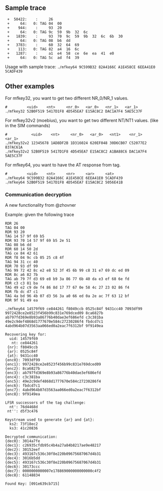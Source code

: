 ## Sample trace
```
 +  50422:    :     26
 +     64:   0: TAG 04  00
 +    944:    :     93  20
 +     64:   0: TAG 9c  59  9b  32  6c
 +   1839:    :     93  70  9c  59  9b  32  6c  6b  30
 +     64:   0: TAG 08  b6  dd
 +   3783:    :     60  32  64  69
 +    113:   0: TAG 82  a4  16  6c
 +   1287:    :     a1  e4  58  ce  6e  ea  41  e0
 +     64:   0: TAG 5c  ad  f4  39
```
Usage with sample trace:
`./mfkey64 9C599B32 82A4166C A1E458CE 6EEA41E0 5CADF439`

## Other examples

For mfkey32, you want to get two different NR_0/NR_1 values.

```
#         <uid>    <nt>     <nr_0>   <ar_0>   <nr_1>   <ar_1>
./mfkey32 52B0F519 5417D1F8 4D545EA7 E15AC8C2 DAC1A7F4 5AE5C37F
```

For mfkey32v2 (moebius), you want to get two different NT/NT1 values. (like in the SIM commands)
```
#           <uid>    <nt>     <nr_0>   <ar_0>   <nt1>    <nr_1>   <ar_1>
./mfkey32v2 12345678 1AD8DF2B 1D316024 620EF048 30D6CB07 C52077E2 837AC61A
./mfkey32v2 52B0F519 5417D1F8 4D545EA7 E15AC8C2 A1BA88C6 DAC1A7F4 5AE5C37F
```

For mfkey64, you want to have the AT response from tag.
```
#         <uid>    <nt>     <nr>     <ar>     <at>
./mfkey64 9C599B32 82A4166C A1E458CE 6EEA41E0 5CADF439
./mfkey64 52B0F519 5417D1F8 4D545EA7 E15AC8C2 5056E41B
```

### Communication decryption
A new functionality from @zhovner

Example: given the following trace
```
RDR 26
TAG 04 00
RDR 93 20
TAG 14 57 9f 69 b5
RDR 93 70 14 57 9f 69 b5 2e 51
TAG 08 b6 dd
RDR 60 14 50 2d
TAG ce 84 42 61
RDR f8 04 9c cb 05 25 c8 4f
TAG 94 31 cc 40
RDR 70 93 df 99
TAG 99 72 42 8c e2 e8 52 3f 45 6b 99 c8 31 e7 69 dc ed 09
RDR 8c a6 82 7b
TAG ab 79 7f d3 69 e8 b9 3a 86 77 6b 40 da e3 ef 68 6e fd
RDR c3 c3 81 ba
TAG 49 e2 c9 de f4 86 8d 17 77 67 0e 58 4c 27 23 02 86 f4
RDR fb dc d7 c1
TAG 4a bd 96 4b 07 d3 56 3a a0 66 ed 0a 2e ac 7f 63 12 bf
RDR 9f 91 49 ea
```

`./mfkey64 14579f69 ce844261 f8049ccb 0525c84f 9431cc40 7093df99 9972428ce2e8523f456b99c831e769dced09 8ca6827b ab797fd369e8b93a86776b40dae3ef686efd c3c381ba 49e2c9def4868d1777670e584c27230286f4 fbdcd7c1 4abd964b07d3563aa066ed0a2eac7f6312bf 9f9149ea`

```
Recovering key for:
  uid: 14579f69
   nt: ce844261
 {nr}: f8049ccb
 {ar}: 0525c84f
 {at}: 9431cc40
{enc0}: 7093df99
{enc1}: 9972428ce2e8523f456b99c831e769dced09
{enc2}: 8ca6827b
{enc3}: ab797fd369e8b93a86776b40dae3ef686efd
{enc4}: c3c381ba
{enc5}: 49e2c9def4868d1777670e584c27230286f4
{enc6}: fbdcd7c1
{enc7}: 4abd964b07d3563aa066ed0a2eac7f6312bf
{enc8}: 9f9149ea

LFSR successors of the tag challenge:
  nt': 76d4468d
 nt'': d5f3c476

Keystream used to generate {ar} and {at}:
  ks2: 73f18ec2
  ks3: 41c20836

Decrypted communication:
{dec0}: 3014a7fe
{dec1}: c26935cfdb95c4b4a27a84b8217ae9e48217
{dec2}: 30152eef
{dec3}: 493167c536c30f8e220b09675687067d4b31
{dec4}: 3016b5dd
{dec5}: 493167c536c30f8e220b09675687067d4b31
{dec6}: 30173ccc
{dec7}: 0000000000007e178869000000000000c4f2
{dec8}: 61148834

Found Key: [091e639cb715]
```
